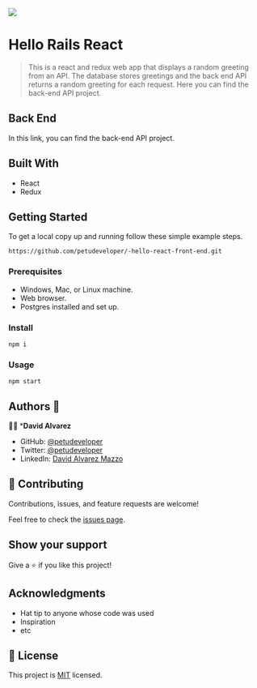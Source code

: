 ![](https://img.shields.io/badge/Microverse-blueviolet)

# Hello Rails React

> This is a react and redux web app that displays a random greeting from an API. The database stores greetings and the back end API returns a random greeting for each request. Here you can find the back-end API project.

## Back End

In this link, you can find the back-end API project.

## Built With

- React
- Redux


## Getting Started

To get a local copy up and running follow these simple example steps.

```
https://github.com/petudeveloper/-hello-react-front-end.git
```

### Prerequisites
- Windows, Mac, or Linux machine.
- Web browser.
- Postgres installed and set up.

### Install
```
npm i
```

### Usage
```
npm start
```

## Authors 👤 

👨‍💻 ***David Alvarez**

- GitHub: [@petudeveloper](https://github.com/petudeveloper)
- Twitter: [@petudeveloper](https://twitter.com/petudeveloper)
- LinkedIn: [David Alvarez Mazzo](https://www.linkedin.com/in/davidalvarezmazzo/)


## 🤝 Contributing

Contributions, issues, and feature requests are welcome!

Feel free to check the [issues page](../../issues/).

## Show your support

Give a ⭐️ if you like this project!

## Acknowledgments

- Hat tip to anyone whose code was used
- Inspiration
- etc

## 📝 License

This project is [MIT](./MIT.md) licensed.
